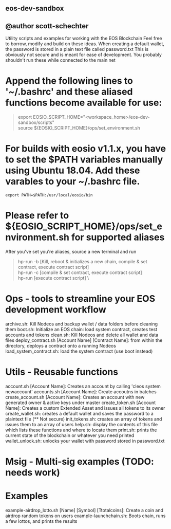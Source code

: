 ## eos-dev-sandbox
## @author scott-schechter

Utility scripts and examples for working with the EOS Blockchain
Feel free to borrow, modify and build on these ideas.
When creating a default wallet, the password is stored in a plain text file called password.txt
This is obviously not secure and is meant for ease of development. 
You probably shouldn't run these while connected to the main net

# Append the following lines to '~/.bashrc' and these aliased functions become available for use:
> export EOSIO_SCRIPT_HOME="<workspace_home>/eos-dev-sandbox/scripts" \
> source ${EOSIO_SCRIPT_HOME}/ops/set_environment.sh

# For builds with eosio v1.1.x, you have to set the $PATH variables manually using Ubuntu 18.04. Add these varables to your ~/.bashrc file.
```
export PATH=$PATH:/usr/local/eosio/bin
```


# Please refer to ${EOSIO_SCRIPT_HOME}/ops/set_environment.sh for supported aliases

After you've set you're aliases, source a new terminal and run

>hp-run -b [Kill, reboot & initializes a new chain, compile & set contract, execute contract script] \
>hp-run -c [compile & set contract, execute contract script] \
>hp-run    [execute contract script] \

# Ops - tools to streamline your EOS development workflow
archive.sh: Kill Nodeos and backup wallet / data folders before cleaning them
boot.sh: Initialize an EOS chain: load system contract, creates test accounts and tokens
clean.sh: Kill Nodeos and delete all wallet and data files
deploy_contract.sh [Account Name] [Contract Name]: from within the directory, deploys a contract onto a running Nodeos
load_system_contract.sh: load the system contract (use boot instead)

# Utils - Reusable functions
account.sh [Account Name]: Creates an account by calling 'cleos system newaccount'
accounts.sh [Account Name]: Create accoutns in batches
create_account.sh [Account Name]: Creates an account with new generated owner & active keys under master
create_token.sh [Account Name]: Creates a custom Extended Asset and issues all tokens to its owner 
create_wallet.sh: creates a default wallet and saves the password to a plaintext file (** Not secure)
init_tokens.sh: creates an array of tokens and issues them to an array of users
help.sh: display the contents of this file which lists these functions and where to locate them
print.sh: prints the current state of the blockchain or whatever you need printed
wallet_unlock.sh: unlocks your wallet with password stored in password.txt

# Msig - Multi-sig examples (TODO: needs work)

# Examples
example-airdrop_lotto.sh [Name] [Symbol] [Ttotalcoins]: Create a coin and airdrop random tokens on users 
example-launchchain.sh: Boots chain, runs a few lottos, and prints the results


